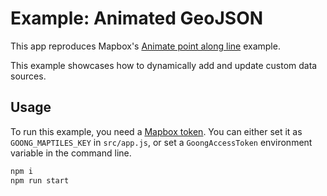 # Example: Animated GeoJSON

This app reproduces Mapbox's [Animate point along line](https://www.mapbox.com/mapbox-gl-js/example/animate-point-along-line/) example.

This example showcases how to dynamically add and update custom data sources.

## Usage

To run this example, you need a [Mapbox token](http://visgl.github.io/react-map-gl/docs/get-started/mapbox-tokens). You can either set it as `GOONG_MAPTILES_KEY` in `src/app.js`, or set a `GoongAccessToken` environment variable in the command line.

```bash
npm i
npm run start
```
